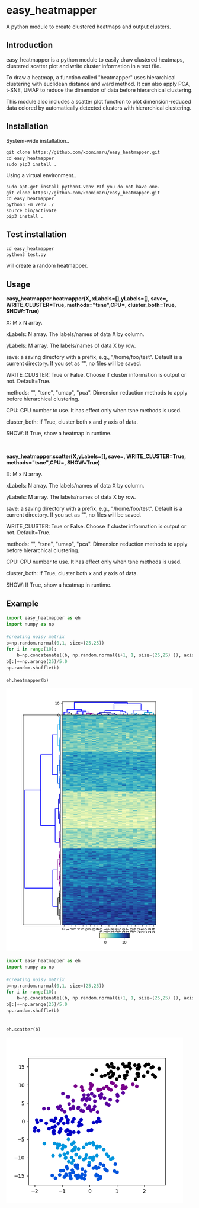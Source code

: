 # easy_heatmapper
A python module to create clustered heatmaps and output clusters.

Introduction
------------
easy_heatmapper is a python module to easily draw clustered heatmaps, clustered scatter plot and write cluster information in a text file. 

To draw a heatmap, a function called "heatmapper" uses hierarchical clustering with euclidean distance and ward method. It can also apply PCA, t-SNE, UMAP to reduce the dimension of data before hierarchical clustering. 

This module also includes a scatter plot function to plot dimension-reduced data colored by automatically detected clusters with hierarchical clustering.

Installation
------------

System-wide installation..

	git clone https://github.com/koonimaru/easy_heatmapper.git
	cd easy_heatmapper
	sudo pip3 install .

Using a virtual environment..
	
	sudo apt-get install python3-venv #If you do not have one.
	git clone https://github.com/koonimaru/easy_heatmapper.git
	cd easy_heatmapper
	python3 -m venv ./
	source bin/activate
	pip3 install .

Test installation
-----------------

	cd easy_heatmapper
	python3 test.py

will create a random heatmapper.

Usage
-----

**easy_heatmapper.heatmapper(X, xLabels=[],yLabels=[], save=, WRITE_CLUSTER=True, methods="tsne",CPU=, cluster_both=True, SHOW=True)**

X: M x N array.

xLabels: N array. The labels/names of data X by column.

yLabels: M array. The labels/names of data X by row.

save: a saving directory with a prefix, e.g., "/home/foo/test". Default is a current directory. If you set as "", no files will be saved.

WRITE_CLUSTER: True or False. Choose if cluster information is output or not. Default=True.

methods: "", "tsne", "umap", "pca". Dimension reduction methods to apply before hierarchical clustering.

CPU: CPU number to use. It has effect only when tsne methods is used.

cluster_both: If True, cluster both x and y axis of data.

SHOW: If True, show a heatmap in runtime.

&nbsp;


**easy_heatmapper.scatter(X,yLabels=[], save=, WRITE_CLUSTER=True, methods="tsne",CPU=, SHOW=True)**

X: M x N array.

xLabels: N array. The labels/names of data X by column.

yLabels: M array. The labels/names of data X by row.

save: a saving directory with a prefix, e.g., "/home/foo/test". Default is a current directory. If you set as "", no files will be saved.

WRITE_CLUSTER: True or False. Choose if cluster information is output or not. Default=True.

methods: "", "tsne", "umap", "pca". Dimension reduction methods to apply before hierarchical clustering.

CPU: CPU number to use. It has effect only when tsne methods is used.

cluster_both: If True, cluster both x and y axis of data.

SHOW: If True, show a heatmap in runtime.


Example
-------

~~~python
import easy_heatmapper as eh
import numpy as np

#creating noisy matrix
b=np.random.normal(0,1, size=(25,25))
for i in range(10):
	b=np.concatenate((b, np.random.normal(i+1, 1, size=(25,25) )), axis=0)
b[:]+=np.arange(25)/5.0
np.random.shuffle(b)

eh.heatmapper(b)
~~~

![heatmap](heatmapper.png)

~~~python
import easy_heatmapper as eh
import numpy as np

#creating noisy matrix
b=np.random.normal(0,1, size=(25,25))
for i in range(10):
	b=np.concatenate((b, np.random.normal(i+1, 1, size=(25,25) )), axis=0)
b[:]+=np.arange(25)/5.0
np.random.shuffle(b)


eh.scatter(b)
~~~

![scatter](tsne_with_color.png)